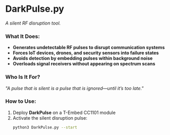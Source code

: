 # DarkPulse.py  
_A silent RF disruption tool._  

### What It Does:  
- **Generates undetectable RF pulses to disrupt communication systems**  
- **Forces IoT devices, drones, and security sensors into failure states**  
- **Avoids detection by embedding pulses within background noise**  
- **Overloads signal receivers without appearing on spectrum scans**  

### Who Is It For?  
_"A pulse that is silent is a pulse that is ignored—until it’s too late."_  

### How to Use:  
1. Deploy **DarkPulse** on a T-Embed CC1101 module  
2. Activate the silent disruption pulse:  
   ```bash
   python3 DarkPulse.py --start
